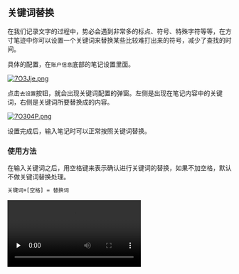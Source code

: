 ## 关键词替换

在我们记录文字的过程中，势必会遇到非常多的标点、符号、特殊字符等等，在方寸笔迹中你可以设置一个关键词来替换某些比较难打出来的符号，减少了查找的时间。

具体的配置，在`账户信息`底部的笔记设置里面。

[![7O3Jje.png](https://s4.ax1x.com/2022/01/26/7O3Jje.png)](https://imgtu.com/i/7O3Jje)

点击`去设置`按钮，就会出现关键词配置的弹窗。左侧是出现在笔记内容中的关键词，右侧是关键词所要替换成的内容。

[![7O304P.png](https://s4.ax1x.com/2022/01/26/7O304P.png)](https://imgtu.com/i/7O304P)

设置完成后，输入笔记时可以正常按照关键词替换。



### 使用方法

在输入关键词之后，用空格键来表示确认进行关键词的替换，如果不加空格，默认不做关键词替换处理。

```html
关键词+[空格] = 替换词
```

<video id="video" controls="" preload="none" src="https://stor-assets.fang-cun.net/keyword.mov"> </video>




